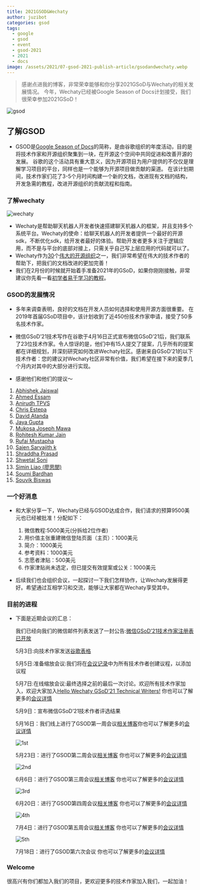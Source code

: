 ```yaml
---
title: 2021GSOD&Wechaty
author: juzibot
categories: gsod
tags:
  - google
  - gsod
  - event
  - gsod-2021
  - 2021
  - docs
image: /assets/2021/07-gsod-2021-publish-article/gsodandwechaty.webp
---
```


> 感谢点进我的博客，非常荣幸能够和你分享2021GSoD与Wechaty的相关发展情况。
  今年，Wechaty已经被Google Season of Docs计划接受，我们很荣幸参加2021GSoD！

 ![gsod](/assets/2021/07-gsod-2021-publish-article/gsod.webp)

## 了解GSOD

- GSOD是[Google Season of Docs](https://developers.google.com/season-of-docs)的简称，是由谷歌组织的年度活动，目的是将技术作家和开源组织聚集到一块，在开源这个空间中共同促进和改善开源的发展。
谷歌的这个活动具有重大意义，因为开源项目为用户提供的不仅仅是理解学习项目的平台，同样也是一个能够为开源项目做贡献的渠道。
在该计划期间，技术作家们花了3-5个月时间构建一个新的文档，改进现有文档的结构，开发急需的教程，改进开源组织的贡献流程和指南。

### 了解wechaty

![wechaty](/assets/2021/07-gsod-2021-publish-article/wechaty.webp)

- Wechaty是帮助聊天机器人开发者快速搭建聊天机器人的框架，并且支持多个系统平台。Wechaty的使命：给聊天机器人的开发者提供一个最好的开源sdk，不断优化sdk，给开发者最好的体验。帮助开发者更多关注于逻辑应用，而不是与平台的底部对接上，只需关乎自己写上层应用的代码就可以了。
- Wechaty作为[30](https://developers.google.com/season-of-docs/docs/participants)个[伟大的开源组织](https://developers.google.com/season-of-docs/docs/participants)之一，我们非常希望在伟大的技术作者的帮助下，把我们的文档改进的更加完善！
- 我们在2月份的时候就开始着手准备2021年的GSoD，如果你刚刚接触，非常建议你先看一看[初学者易于学习的教程](https://wechaty.js.org/docs/gsod/2021/)。

### GSOD的发展情况

- 多年来调查表明，良好的文档在开发人员如何选择和使用开源方面很重要。
在2019年首届GSoD项目中，该计划收到了近450份技术作家申请，接受了50多名技术作家。
- 微信GSoD’21技术写作在谷歌于4月16日正式宣布微信GSoD’21后，我们联系了23位技术作家。令人惊讶的是，他们中有15人提交了提案，几乎所有的提案都在详细规划，并深刻研究如何改进Wechaty社区。感谢来自GSoD’21的以下技术作者：您的建议对Wechaty社区非常有价值，我们希望在接下来的夏季几个月内对其中的大部分进行实现。

- 感谢他们和他们的提议～

1. [Abhishek Jaiswal](https://06412355400643469324.googlegroups.com/attach/2696b2e901464/GSoD%202021%20Project%20Proposal(Abhishek%20Jaiswal).pdf?part=0.1&view=1&vt=ANaJVrH3pZ3BlMcLvPB0Hkmb5a0UOwzTxgIx35I_eiVuC-derjfLADp6bOkSNSplVMvJjxPvaSkAPmq-uhcbTI4yJfGY6tKzbegUoN3mwGlnY-7X-cuZUCU)
1. [Ahmed Essam](https://docs.google.com/document/d/1GLxVZSUNDq_jf_OvZc82ZwjVK1ECB1srkBf2IyRYtGc/edit#heading=h.wu5oliio4h1o)
1. [Anirudh TPVS](https://groups.google.com/group/wechaty/attach/1f2bde59e72d6/Wechaty%20GSOD%202021.docx?part=0.1&view=1)
1. [Chris Estepa](https://docs.google.com/document/d/1KQHHFqXrxadsfELzYREjANdW4bgLq1v81OxJX7ujv3s/edit)
1. [David Atanda](https://www.dropbox.com/scl/fi/99bghzgaxa6lr138s262w/GSoD-2021-Proposal_-Creating-Easy-to-learn-Tutorials-for-beginner-users-of-Wechaty.paper?dl=0&rlkey=idczdeprj5fz3padp7ttzg4g7)
1. [Jaya Gupta](https://docs.google.com/document/d/1idLYEoqKcYoeID2jY-xufh3gRlDJhbmyy7MRhka38Q0/edit)
1. [Mukosa Joseph Mawa](https://docs.google.com/document/d/1WizCc8Tg047ZTnYX0wMA8tp213HVDKbCozgeLdbaeI8/edit#)
1. [Rohitesh Kumar Jain](https://docs.google.com/document/d/1YnUrU2-7gxn2e3t4HevDQbUYg3CqKRvMp_l2HFOioug/edit#)
1. [Rufai Mustapha](https://docs.google.com/document/d/1y_Gig1RTSKCAmzxiU-RHxLrDmtswLKn_ZdsEbPWm3Fg/edit)
1. [Sajen Sarvajith k](https://docs.google.com/document/d/1szNLbHT8k6ty7xYE9aRvFW2QGrOeTKea5lfcUHLyPic/edit)
1. [Shraddha Prasad](https://groups.google.com/g/wechaty/c/gN3gFp1ZKsU/m/Y32JBGYbAQAJ)
1. [Shwetal Soni](https://06412355400643469324.googlegroups.com/attach/1c45ede8c394c/shwetalsoni_gsod'21%20proposal_wechaty.pdf?part=0.1&view=1&vt=ANaJVrElF4m8VB99nbeqkqyqAljZNanks-RZwoh0kjtccYfVMzN9gQx54qseGHPw1adpo0qgrubdpE0C0LRokO9Ypjk6rRc-lJ9AqhFLotuKDmrGuMLvux4)
1. [Simin Liao (廖思閔)](https://groups.google.com/group/wechaty/attach/138b8c1c79a04/Season%20of%20Docs%20Application-Simin%20Liao.pdf?part=0.1&view=1)
1. [Soumi Bardhan](https://docs.google.com/document/d/1q2_m0gqn7_cPLVPeMmIIzP_IEeGuQxEc_cztooOhLhc/edit)
1. [Souvik Biswas](https://docs.google.com/document/d/1MD9CwO6BoB664J67ozfygBJUaawazay7dDpcXB3jJcY/edit)

### 一个好消息

- 和大家分享一下，Wechaty已经与GSOD达成合作，我们请求的预算9500美元也已经被批准！分配如下：
   1. 微信教程:5000美元(分拆给2位作者)
   2. 用价值主张重建微信登陆页面（主页）：1000美元
   3. 简介：1000美元
   4. 参考资料：1000美元
   5. 志愿者津贴：500美元
   6. 作家津贴尚未选定，但已提交有效提案或公关：1000美元

- 后续我们也会组织会议，一起探讨一下我们怎样协作，让Wechaty发展得更好。希望通过互相学习和交流，能够让大家都在Wechaty享受其中。

### 目前的进程

- 下面是近期会议的汇总：

   我们已经向我们的微信邮件列表发送了一封公告:[微信GSoD’21技术作家注册表已开放](https://groups.google.com/g/wechaty/c/C7r1_GMRRa0)

   5月3日:向技术作家发送[谷歌表格](https://forms.gle/2LDqrX5GUs6j9fJR9)

   5月5日:准备缩放会议:我们将在[会议记录](https://bit.ly/3gWBI9m)中为所有技术作者创建议程，以添加议程

   5月7日:在线缩放会议:最终选择之前的最后一次讨论。欢迎所有技术作家加入，欢迎大家加入[Hello Wechaty GSoD’21 Technical Writers!](https://wechaty.js.org/2021/05/08/gsod-2021-selected-technical-writers/)
     你也可以了解更多的[会议详情](https://docs.google.com/document/d/1fVCk8qRYc4RKGMf2UY5HOe07hEhPUOpGC34v88GEFJg/edit#heading=h.edr3nzd8l43b)

   5月9日：宣布微信GSoD’21技术作者评选结果

   5月16日：我们线上进行了GSOD第一周会议[相关博客](https://wechaty.js.org/2021/05/16/gsod-2021-week1-meeting/)你也可以了解更多的[会议详情](https://docs.google.com/document/d/1fVCk8qRYc4RKGMf2UY5HOe07hEhPUOpGC34v88GEFJg/edit#heading=h.o69fqys8gbda)

     ![1st](/assets/2021/07-gsod-2021-publish-article/1st.webp)

   5月23日：进行了GSOD第二周会议[相关博客](https://wechaty.js.org/2021/05/23/gsod-2021-second-meeting/)
   你也可以了解更多的[会议详情](https://docs.google.com/document/d/1fVCk8qRYc4RKGMf2UY5HOe07hEhPUOpGC34v88GEFJg/edit#heading=h.3ly9biu8mtyy)

     ![2nd](/assets/2021/07-gsod-2021-publish-article/2nd.webp)

   6月6日：进行了GSOD第三周会议[相关博客](https://wechaty.js.org/2021/06/06/gsod-2021-third-meeting/)
   你也可以了解更多的[会议详情](https://docs.google.com/document/d/1fVCk8qRYc4RKGMf2UY5HOe07hEhPUOpGC34v88GEFJg/edit#heading=h.lmf3j0zgmymr)

     ![3rd](/assets/2021/07-gsod-2021-publish-article/3rd.webp)

   6月20日：进行了GSOD第四周会议[相关博客](https://wechaty.js.org/2021/06/22/gsod-2021-fourth-meeting/)
   你也可以了解更多的[会议详情](https://docs.google.com/document/d/1fVCk8qRYc4RKGMf2UY5HOe07hEhPUOpGC34v88GEFJg/edit#heading=h.3am6kd2l4v24)

     ![4th](/assets/2021/07-gsod-2021-publish-article/4th.webp)

   7月4日：进行了GSOD第五周会议[相关博客](https://wechaty.js.org/2021/07/06/gsod-2021-fifth-meeting/)
   你也可以了解更多的[会议详情](https://docs.google.com/document/d/1fVCk8qRYc4RKGMf2UY5HOe07hEhPUOpGC34v88GEFJg/edit#heading=h.s6s37xc2auay)

     ![5th](/assets/2021/07-gsod-2021-publish-article/5th.webp)

   7月18日：进行了GSOD第六次会议
   你也可以了解更多的[会议详情](https://docs.google.com/document/d/1fVCk8qRYc4RKGMf2UY5HOe07hEhPUOpGC34v88GEFJg/edit#heading=h.6t69cjoyal0l)

### Welcome

很高兴有你们都加入我们的项目，更欢迎更多的技术作家加入我们，一起加油！
